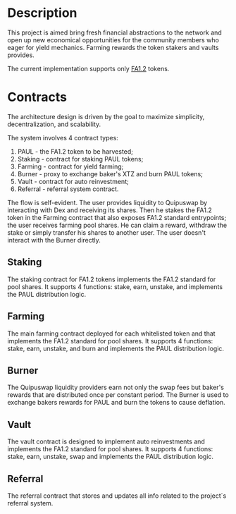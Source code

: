# Description

This project is aimed bring fresh financial abstractions to the network and open up new economical opportunities for the community members who eager for yield mechanics. Farming rewards the token stakers and vaults provides.

The current implementation supports only [FA1.2](https://gitlab.com/tzip/tzip/-/blob/master/proposals/tzip-7/tzip-7.md) tokens.

# Contracts

The architecture design is driven by the goal to maximize simplicity, decentralization, and scalability.

The system involves 4 contract types:
1. PAUL  - the FA1.2 token to be harvested;
2. Staking  -  contract for staking PAUL tokens;
3. Farming  - contract for yield farming;
4. Burner - proxy to exchange baker's XTZ and burn PAUL tokens;
5. Vault - contract for auto reinvestment;
6. Referral - referral system contract.


The flow is self-evident. The user provides liquidity to Quipuswap by interacting with Dex and receiving its shares. Then he stakes the FA1.2 token in the Farming contract that also exposes FA1.2 standard entrypoints; the user receives farming pool shares. He can claim a reward, withdraw the stake or simply transfer his shares to another user. The user doesn't interact with the Burner directly.

## Staking

The staking contract for FA1.2 tokens implements the FA1.2 standard for pool shares. It supports 4 functions: stake, earn, unstake, and implements the PAUL distribution logic.

## Farming

The main farming contract deployed for each whitelisted token and that implements the FA1.2 standard for pool shares. It supports 4 functions: stake, earn, unstake, and burn and implements the PAUL distribution logic.

## Burner
The Quipuswap liquidity providers earn not only the swap fees but baker's rewards that are distributed once per constant period. The Burner is used to exchange bakers rewards for PAUL and burn the tokens to cause deflation.

## Vault

The vault contract is designed to implement auto reinvestments and implements the FA1.2 standard for pool shares. It supports 4 functions: stake, earn, unstake, swap and implements the PAUL distribution logic.

## Referral
The referral contract that stores and updates all info related to the project`s referral system.